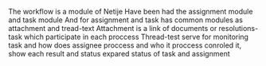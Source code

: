 The workflow is a module of Netije 
Have been had the assignment module and task module 
And for assignment and task has common modules as attachment and tread-text
Attachment is a link of documents or resolutions-task which participate in each proccess
Thread-test serve for monitoring task and how does assignee proccess and who it proccess conroled it, show each result and status expared status of task and assignment


